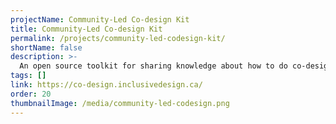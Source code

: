 ```yaml
---
projectName: Community-Led Co-design Kit
title: Community-Led Co-design Kit
permalink: /projects/community-led-codesign-kit/
shortName: false
description: >-
  An open source toolkit for sharing knowledge about how to do co-design led by community members and organizations.
tags: []
link: https://co-design.inclusivedesign.ca/
order: 20
thumbnailImage: /media/community-led-codesign.png
---
```

